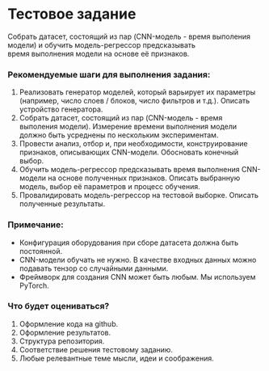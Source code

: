 # Тестовое задание

Собрать датасет, состоящий из пар (CNN-модель - время выполения модели) и обучить модель-регрессор предсказывать  
время выполнения модели на основе её признаков.

### Рекомендуемые шаги для выполнения задания:
1. Реализовать генератор моделей, который варьирует их параметры (например, число слоев / блоков, число фильтров и т.д.). 
Описать устройство генератора.
2. Собрать датасет, состоящий из пар (CNN-модель - время выполения модели). 
Измерение времени выполнения модели должно быть усреднены по нескольким экспериментам.
3. Провести анализ, отбор и, при необходимости, конструирование признаков, описывающих CNN-модели. Обосновать конечный выбор.
4. Обучить модель-регрессор предсказывать время выполнения CNN-модели на основе полученных признаков. 
Описать выбранную модель, выбор её параметров и процесс обучения.
5. Провалидировать модель-регрессор на тестовой выборке. Описать полученные результаты.

### Примечание:
* Конфигурация оборудования при сборе датасета должна быть постоянной. 
* CNN-модели обучать не нужно. В качестве входных данных можно подавать тензор со случайными данными.
* Фреймворк для создания CNN может быть любым. Мы используем PyTorch.

### Что будет оцениваться?
1. Оформление кода на github.
2. Оформление результатов.
3. Структура репозитория.
4. Соответствие решения тестовому заданию.
5. Любые релевантные теме мысли, идеи и соображения.
